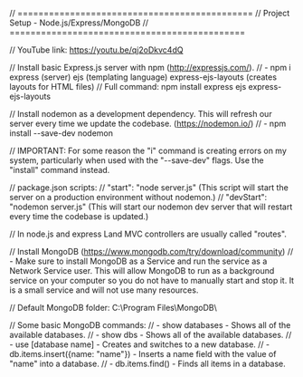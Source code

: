 // =============================================
// Project Setup - Node.js/Express/MongoDB
// =============================================

// YouTube link: https://youtu.be/qj2oDkvc4dQ

// Install basic Express.js server with npm (http://expressjs.com/).
//  - npm i express (server) ejs (templating language) express-ejs-layouts (creates layouts for HTML files)
// Full command: npm install express ejs express-ejs-layouts

// Install nodemon as a development dependency. This will refresh our server every time we update the codebase. (https://nodemon.io/)
//  - npm install --save-dev nodemon

// IMPORTANT: For some reason the "i" command is creating errors on my system, particularly when used with the "--save-dev" flags. Use the "install" command instead.

// package.json scripts:
// "start": "node server.js" (This script will start the server on a production environment without nodemon.)
// "devStart": "nodemon server.js" (This will start our nodemon dev server that will restart every time the codebase is updated.)

// In node.js and express Land MVC controllers are usually called "routes".

// Install MongoDB (https://www.mongodb.com/try/download/community)
//  - Make sure to install MongoDB as a Service and run the service as a Network Service user. This will allow MongoDB to run as a background service on your computer so you do not have to manually start and stop it. It is a small service and will not use many resources.

// Default MongoDB folder: C:\Program Files\MongoDB\

// Some basic MongoDB commands:
//  - show databases - Shows all of the available databases.
//  - show dbs - Shows all of the available databases.
//  - use [database name] - Creates and switches to a new database.
//  - db.items.insert({name: "name"}) - Inserts a name field with the value of "name" into a database.
//  - db.items.find() - Finds all items in a database.

